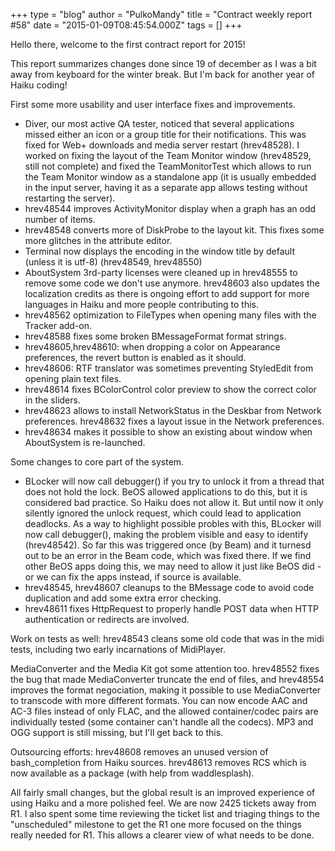 +++
type = "blog"
author = "PulkoMandy"
title = "Contract weekly report #58"
date = "2015-01-09T08:45:54.000Z"
tags = []
+++

Hello there, welcome to the first contract report for 2015!

This report summarizes changes done since 19 of december as I was a bit away from keyboard for the winter break. But I'm back for another year of Haiku coding!
<!--break-->
First some more usability and user interface fixes and improvements.
<ul>
<li>Diver, our most active QA tester, noticed that several applications missed either an icon or a group title for their notifications. This was fixed for Web+ downloads and media server restart (hrev48528). I worked on fixing the layout of the Team Monitor window (hrev48529, still not complete) and fixed the TeamMonitorTest which allows to run the Team Monitor window as a standalone app (it is usually embedded in the input server, having it as a separate app allows testing without restarting the server).
<li>hrev48544 improves ActivityMonitor display when a graph has an odd number of items.
<li>hrev48548 converts more of DiskProbe to the layout kit. This fixes some more glitches in the attribute editor.
<li>Terminal now displays the encoding in the window title by default (unless it is utf-8) (hrev48549, hrev48550)
<li>AboutSystem 3rd-party licenses were cleaned up in hrev48555 to remove some code we don't use anymore. hrev48603 also updates the localization credits as there is ongoing effort to add support for more languages in Haiku and more people contributing to this.
<li>hrev48562 optimization to FileTypes when opening many files with the Tracker add-on.
<li>hrev48588 fixes some broken BMessageFormat format strings.
<li>hrev48605,hrev48610: when dropping a color on Appearance preferences, the revert button is enabled as it should.
<li>hrev48606: RTF translator was sometimes preventing StyledEdit from opening plain text files.
<li>hrev48614 fixes BColorControl color preview to show the correct color in the sliders.
<li>hrev48623 allows to install NetworkStatus in the Deskbar from Network preferences. hrev48632 fixes a layout issue in the Network preferences.
<li>hrev48634 makes it possible to show an existing about window when AboutSystem is re-launched.
</ul>

Some changes to core part of the system.
<ul>
<li>BLocker will now call debugger() if you try to unlock it from a thread that does not hold the lock. BeOS allowed applications to do this, but it is considered bad practice. So Haiku does not allow it. But until now it only silently ignored the unlock request, which could lead to application deadlocks. As a way to highlight possible probles with this, BLocker will now call debugger(), making the problem visible and easy to identify (hrev48542). So far this was triggered once (by Beam) and it turnesd out to be an error in the Beam code, which was fixed there. If we find other BeOS apps doing this, we may need to allow it just like BeOS did - or we can fix the apps instead, if source is available.
<li>hrev48545, hrev48607 cleanups to the BMessage code to avoid code duplication and add some extra error checking.
<li>hrev48611 fixes HttpRequest to properly handle POST data when HTTP authentication or redirects are involved.
</ul>

Work on tests as well: hrev48543 cleans some old code that was in the midi tests, including two early incarnations of MidiPlayer.

MediaConverter and the Media Kit got some attention too. hrev48552 fixes the bug that made MediaConverter truncate the end of files, and hrev48554 improves the format negociation, making it possible to use MediaConverter to transcode with more different formats. You can now encode AAC and AC-3 files instead of only FLAC, and the allowed container/codec pairs are individually tested (some container can't handle all the codecs). MP3 and OGG support is still missing, but I'll get back to this.

Outsourcing efforts: hrev48608 removes an unused version of bash_completion from Haiku sources. hrev48613 removes RCS which is now available as a package (with help from waddlesplash).

All fairly small changes, but the global result is an improved experience of using Haiku and a more polished feel. We are now 2425 tickets away from R1. I also spent some time reviewing the ticket list and triaging things to the "unscheduled" milestone to get the R1 one more focused on the things really needed for R1. This allows a clearer view of what needs to be done.